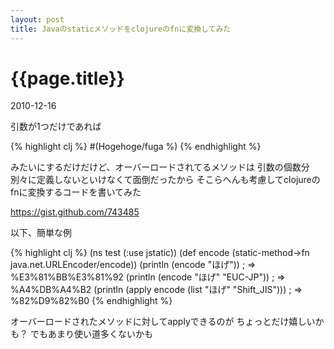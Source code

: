 ```yaml
---
layout: post
title: Javaのstaticメソッドをclojureのfnに変換してみた
---
```


# {{page.title}}
<p class="meta">2010-12-16</p>


引数が1つだけであれば

{% highlight clj %}
#(Hogehoge/fuga %)
{% endhighlight %}

みたいにするだけだけど、オーバーロードされてるメソッドは
引数の個数分別々に定義しないといけなくて面倒だったから
そこらへんも考慮してclojureのfnに変換するコードを書いてみた

https://gist.github.com/743485

以下、簡単な例

{% highlight clj %}
(ns test (:use jstatic))
(def encode (static-method->fn java.net.URLEncoder/encode))
(println (encode "ほげ"))
; => %E3%81%BB%E3%81%92
(println (encode "ほげ" "EUC-JP"))
; => %A4%DB%A4%B2
(println (apply encode (list "ほげ" "Shift_JIS")))
; => %82%D9%82%B0
{% endhighlight %}

オーバーロードされたメソッドに対してapplyできるのが
ちょっとだけ嬉しいかも？
でもあまり使い道多くないかも


